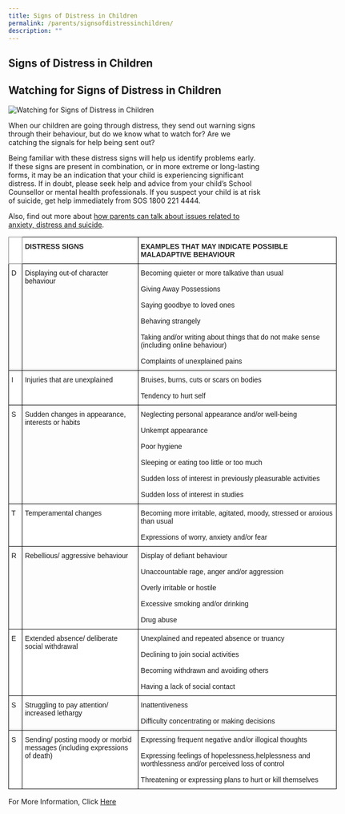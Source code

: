 ```yaml
---
title: Signs of Distress in Children
permalink: /parents/signsofdistressinchildren/
description: ""
---
```

## Signs of Distress in Children


## **Watching for Signs of Distress in Children**


![Watching for Signs of Distress in Children](https://www.schoolbag.sg/images/default-source/story-images/Suicide-Games-and-Online-Media-What-Should-Parents-Do-/watching-for-signs-of-distress-in-children.jpg?sfvrsn=0)

When our children are going through distress, they send out warning signs through their behaviour, but do we know what to watch for? Are we catching the signals for help being sent out?

Being familiar with these distress signs will help us identify problems early. If these signs are present in combination, or in more extreme or long-lasting forms, it may be an indication that your child is experiencing significant distress. If in doubt, please seek help and advice from your child’s School Counsellor or mental health professionals. If you suspect your child is at risk of suicide, get help immediately from SOS 1800 221 4444.

Also, find out more about [how parents can talk about issues related to anxiety, distress and suicide](https://www.schoolbag.sg/story/suicide-games-and-online-media-what-should-parents-do).

<style type="text/css">
.tg  {border-collapse:collapse;border-spacing:0;}
.tg td{border-color:black;border-style:solid;border-width:1px;font-family:Arial, sans-serif;font-size:14px;
  overflow:hidden;padding:10px 5px;word-break:normal;}
.tg th{border-color:black;border-style:solid;border-width:1px;font-family:Arial, sans-serif;font-size:14px;
  font-weight:normal;overflow:hidden;padding:10px 5px;word-break:normal;}
.tg .tg-l2bf{background-color:#FFF;color:#222;font-weight:bold;text-align:left;vertical-align:top}
.tg .tg-ycr8{background-color:#ffffff;text-align:left;vertical-align:top}
.tg .tg-0f6e{background-color:#FFF;border-color:inherit;color:#222;font-weight:bold;text-align:left;vertical-align:top}
.tg .tg-0lax{text-align:left;vertical-align:top}
</style>
<table class="tg" style="undefined;table-layout: fixed; width: 656px">
<colgroup>
<col style="width: 27px">
<col style="width: 232px">
<col style="width: 397px">
</colgroup>
<thead>
  <tr>
    <th class="tg-0f6e"></th>
    <th class="tg-l2bf"><span style="font-weight:bold">DISTRESS SIGNS</span></th>
    <th class="tg-l2bf"><span style="font-weight:bold">EXAMPLES THAT MAY INDICATE POSSIBLE MALADAPTIVE BEHAVIOUR</span></th>
  </tr>
</thead>
<tbody>
  <tr>
    <td class="tg-0lax">D</td>
    <td class="tg-0lax">Displaying out-of character behaviour</td>
    <td class="tg-0lax">Becoming quieter or more talkative than usual<br><br>Giving Away Possessions<br><br>Saying goodbye to loved ones <br><br>Behaving strangely <br><br>Taking and/or writing about things that do not make sense (including online behaviour)<br><br>Complaints of unexplained pains</td>
  </tr>
  <tr>
    <td class="tg-ycr8">I</td>
    <td class="tg-ycr8">Injuries that are unexplained</td>
    <td class="tg-ycr8">Bruises, burns, cuts or scars on bodies<br><br>Tendency to hurt self</td>
  </tr>
  <tr>
    <td class="tg-0lax">S</td>
    <td class="tg-0lax">Sudden changes in appearance, interests or habits</td>
    <td class="tg-0lax">Neglecting personal appearance and/or well-being<br><br>Unkempt appearance<br><br>Poor hygiene <br><br>Sleeping or eating too little or too much <br><br>Sudden loss of interest in previously pleasurable activities <br><br>Sudden loss of interest in studies</td>
  </tr>
  <tr>
    <td class="tg-ycr8">T</td>
    <td class="tg-ycr8">Temperamental changes</td>
    <td class="tg-ycr8">Becoming more irritable, agitated, moody, stressed or anxious than usual<br><br>Expressions of worry, anxiety and/or fear </td>
  </tr>
  <tr>
    <td class="tg-0lax">R</td>
    <td class="tg-0lax">Rebellious/ aggressive behaviour</td>
    <td class="tg-0lax">Display of defiant behaviour<br><br>Unaccountable rage, anger and/or aggression <br><br>Overly irritable or hostile <br><br>Excessive smoking and/or drinking<br><br>Drug abuse</td>
  </tr>
  <tr>
    <td class="tg-ycr8">E</td>
    <td class="tg-ycr8">Extended absence/ deliberate social withdrawal</td>
    <td class="tg-ycr8">Unexplained and repeated absence or truancy<br><br>Declining to join social activities <br><br>Becoming withdrawn and avoiding others <br><br>Having a lack of social contact </td>
  </tr>
  <tr>
    <td class="tg-0lax">S</td>
    <td class="tg-0lax">Struggling to pay attention/ increased lethargy</td>
    <td class="tg-0lax">Inattentiveness<br><br>Difficulty concentrating or making decisions</td>
  </tr>
  <tr>
    <td class="tg-ycr8">S</td>
    <td class="tg-ycr8">Sending/ posting moody or morbid messages (including expressions of death)</td>
    <td class="tg-ycr8">Expressing frequent negative and/or illogical thoughts<br><br>Expressing feelings of hopelessness,helplessness and worthlessness and/or perceived loss of control <br><br>Threatening or expressing plans to hurt or kill themselves</td>
  </tr>
</tbody>
</table>

For More Information, Click [Here](https://www.schoolbag.sg/story/watching-for-signs-of-distress-in-children)